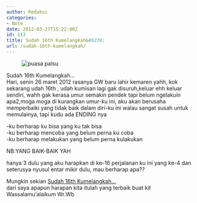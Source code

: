 ```yaml
---
author: Redaksi
categories:
- Note
date: 2012-03-27T15:22:00Z
id: 113
title: Sudah 16th Kumelangkah&#8230;
url: /sudah-16th-kumelangkah/
---
```


<figure class="wp-block-image size-large"><img src="https://i1.wp.com/wildanfauzy.com/wp-content/uploads/2019/06/18f5e-puasa-palsu.jpeg?w=768&#038;ssl=1" alt="puasa palsu" class="wp-image-1018" data-recalc-dims="1" /></figure> 

Sudah 16th Kumelangkah&#8230;  
Hari, senin 26 maret 2012 rasanya GW baru lahir kemaren yahh, kok sekarang udah 16th , udah kumisan lagi gak disuruh,keluar ehh keluar sendiri, wahh gak kerasa umur semakin pendek tapi belum ngelakuin apa2,moga moga di kurangkan umur-ku ini, aku akan berusaha memperbaiki yang tidak baik dalam diri-ku ini walau sangat susah untuk memulainya, tapi kudu ada ENDING nya 

-ku berharap ku bisa yang ku tak bisa  
-ku berharap mencoba yang belum perna ku coba  
-ku berharap melakukan yang belum perna kulakukan

NB:YANG BAIK-BAIK YAH

hanya 3 dulu yang aku harapkan di ke-16 perjalanan ku ini yang ke-4 dan seterusya nyusul entar mikir dulu, mau berharap apa??

Mungkin sekian <u>Sudah 16th Kumelangkah&#8230;</u>  
dari saya apapun harapan kita itulah yang terbaik buat kit  
Wassalamu&#8217;alaikum Wr.Wb